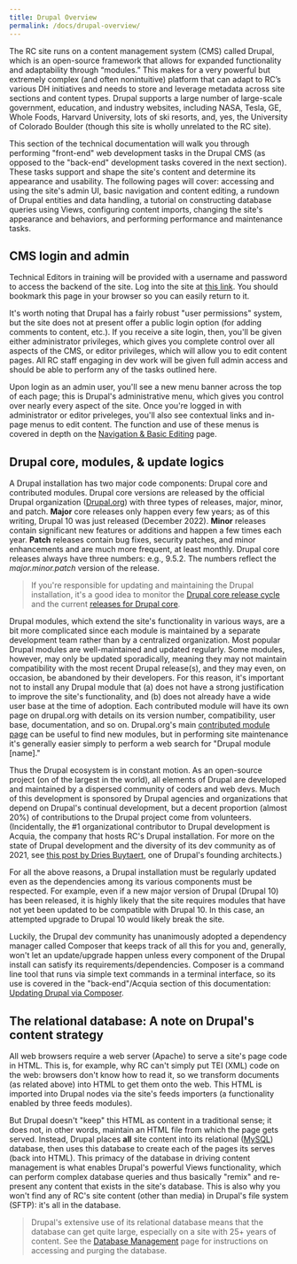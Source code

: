 ```yaml
---
title: Drupal Overview
permalink: /docs/drupal-overview/
---
```


The RC site runs on a content management system (CMS) called Drupal, which is an open-source framework that allows for expanded functionality and adaptability through “modules.” This makes for a very powerful but extremely complex (and often nonintuitive) platform that can adapt to RC’s various DH initiatives and needs to store and leverage metadata across site sections and content types. Drupal supports a large number of large-scale government, education, and industry websites, including NASA, Tesla, GE, Whole Foods, Harvard University, lots of ski resorts, and, yes, the University of Colorado Boulder (though this site is wholly unrelated to the RC site).

This section of the technical documentation will walk you through performing "front-end" web development tasks in the Drupal CMS (as opposed to the "back-end" development tasks covered in the next section). These tasks support and shape the site's content and determine its appearance and usability. The following pages will cover: accessing and using the site's admin UI, basic navigation and content editing, a rundown of Drupal entities and data handling, a tutorial on constructing database queries using Views, configuring content imports, changing the site's appearance and behaviors, and performing performance and maintenance tasks.

## CMS login and admin

Technical Editors in training will be provided with a username and password to access the backend of the site. Log into the site at [this link](https://www.romantic-circles.org/user/login). You should bookmark this page in your browser so you can easily return to it.

It's worth noting that Drupal has a fairly robust "user permissions" system, but the site does not at present offer a public login option (for adding comments to content, etc.). If you receive a site login, then, you'll be given either administrator privileges, which gives you complete control over all aspects of the CMS, or editor privileges, which will allow you to edit content pages. All RC staff engaging in dev work will be given full admin access and should be able to perform any of the tasks outlined here.

Upon login as an admin user, you'll see a new menu banner across the top of each page; this is Drupal's administrative menu, which gives you control over nearly every aspect of the site. Once you're logged in with administrator or editor priveleges, you'll also see contextual links and in-page menus to edit content. The function and use of these menus is covered in depth on the [Navigation & Basic Editing](../nav-editing/) page.

## Drupal core, modules, & update logics

A Drupal installation has two major code components: Drupal core and contributed modules. Drupal core versions are released by the official Drupal organization ([Drupal.org](https://www.drupal.org)) with three types of releases, major, minor, and patch. **Major** core releases only happen every few years; as of this writing, Drupal 10 was just released (December 2022). **Minor** releases contain significant new features or additions and happen a few times each year. **Patch** releases contain bug fixes, security patches, and minor enhancements and are much more frequent, at least monthly. Drupal core releases always have three numbers: e.g., 9.5.2. The numbers reflect the *major.minor.patch* version of the release.

> If you're responsible for updating and maintaining the Drupal installation, it's a good idea to monitor the [Drupal core release cycle](https://www.drupal.org/about/core/policies/core-release-cycles/schedule) and the current [releases for Drupal core](https://www.drupal.org/project/drupal/releases).

Drupal modules, which extend the site's functionality in various ways, are a bit more complicated since each module is maintained by a separate development team rather than by a centralized organization. Most popular Drupal modules are well-maintained and updated regularly. Some modules, however, may only be updated sporadically, meaning they may not maintain compatibility with the most recent Drupal release(s), and they may even, on occasion, be abandoned by their developers. For this reason, it's important not to install any Drupal module that (a) does not have a strong justification to improve the site's functionality, and (b) does not already have a wide user base at the time of adoption. Each contributed module will have its own page on drupal.org with details on its version number, compatibility, user base, documentation, and so on. Drupal.org's main [contributed module page](https://www.drupal.org/project/project_module) can be useful to find new modules, but in performing site maintenance it's generally easier simply to perform a web search for "Drupal module [name]."

Thus the Drupal ecosystem is in constant motion. As an open-source project (on of the largest in the world), all elements of Drupal are developed and maintained by a dispersed community of coders and web devs. Much of this development is sponsored by Drupal agencies and organizations that depend on Drupal's continual development, but a decent proportion (almost 20%) of contributions to the Drupal project come from volunteers. (Incidentally, the #1 organizational contributor to Drupal development is Acquia, the company that hosts RC's Drupal installation. For more on the state of Drupal development and the diversity of its dev community as of 2021, see [this post by Dries Buytaert](https://dri.es/who-sponsors-drupal-development-2021), one of Drupal's founding architects.)

For all the above reasons, a Drupal installation must be regularly updated even as the dependencies among its various components must be respected. For example, even if a new major version of Drupal (Drupal 10) has been released, it is highly likely that the site requires modules that have not yet been updated to be compatible with Drupal 10. In this case, an attempted upgrade to Drupal 10 would likely break the site.

Luckily, the Drupal dev community has unanimously adopted a dependency manager called Composer that keeps track of all this for you and, generally, won't let an update/upgrade happen unless every component of the Drupal install can satisfy its requirements/dependencies. Composer is a command line tool that runs via simple text commands in a terminal interface, so its use is covered in the "back-end"/Acquia section of this documentation: [Updating Drupal via Composer](../composer/).

## The relational database: A note on Drupal's content strategy

All web browsers require a web server (Apache) to serve a site's page code in HTML. This is, for example, why RC can't simply put TEI (XML) code on the web: browsers don't know how to read it, so we transform documents (as related above) into HTML to get them onto the web. This HTML is imported into Drupal nodes via the site's feeds importers (a functionality enabled by three feeds modules).

But Drupal doesn't "keep" this HTML as content in a traditional sense; it does not, in other words, maintain an HTML file from which the page gets served. Instead, Drupal places **all** site content into its relational ([MySQL](https://www.mysql.com/)) database, then uses this database to create each of the pages its serves (back into HTML). This primacy of the database in driving content management is what enables Drupal's powerful Views functionality, which can perform complex database queries and thus basically "remix" and re-present any content that exists in the site's database. This is also why you won't find any of RC's site content (other than media) in Drupal's file system (SFTP): it's all in the database.
> Drupal's extensive use of its relational database means that the database can get quite large, especially on a site with 25+ years of content. See the [Database Management](../database/) page for instructions on accessing and purging the database.

